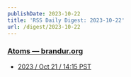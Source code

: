 ```yaml
---
publishDate: 2023-10-22
title: 'RSS Daily Digest: 2023-10-22'
url: /digest/2023-10-22
---
```


### [Atoms  — brandur.org](https://brandur.org/)

  * [2023 / Oct 21 / 14:15 PST](https://brandur.org/atoms/gou5yyc)
  
